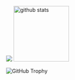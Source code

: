 
<p>
  <img src='https://github-readme-stats.vercel.app/api/top-langs/?username=Ryoma0101&theme=tokyonight'>
  <img alt="github stats" height="150px" src="https://github-readme-stats.vercel.app/api?username=RyomaOhtani&theme=tokyonight" />
<!--   <a href='https://www.openbadge-global.com/api/v1.0/openBadge/v2/Wallet/Public/GetAssertionShare/SjR6UlNTandId0tiU24zR0YvQjRjUT09'>
    <img src='https://github.com/Ryoma0101/Ryoma0101/assets/131366102/814e7960-1988-4426-8b8a-277f02c10a39'> -->
  </a>
</p>

![GitHub Trophy](https://github-profile-trophy.vercel.app/?username=Ryoma0101&theme=tokyonight&column=4&margin-w=15&margin-h=15)

